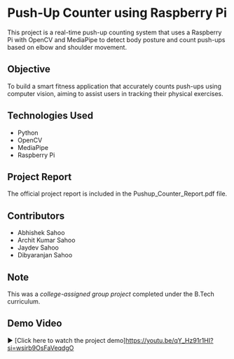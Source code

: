 #  Push-Up Counter using Raspberry Pi

This project is a real-time push-up counting system that uses a Raspberry Pi with OpenCV and MediaPipe to detect body posture and count push-ups based on elbow and shoulder movement.

##  Objective
To build a smart fitness application that accurately counts push-ups using computer vision, aiming to assist users in tracking their physical exercises.

##  Technologies Used
- Python
- OpenCV
- MediaPipe
- Raspberry Pi

##  Project Report
The official project report is included in the Pushup_Counter_Report.pdf file.

##  Contributors
- Abhishek Sahoo  
- Archit Kumar Sahoo  
- Jaydev Sahoo
- Dibyaranjan Sahoo  

##  Note
This was a *college-assigned group project* completed under the B.Tech curriculum.
##  Demo Video

▶ [Click here to watch the project demo]https://youtu.be/qY_Hz91r1HI?si=wsirb9OsFaVeqdgO
